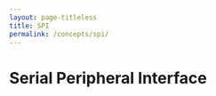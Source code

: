 ```yaml
---
layout: page-titleless
title: SPI
permalink: /concepts/spi/
---
```


Serial Peripheral Interface
===========================